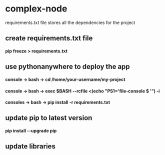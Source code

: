 # complex-node

requirements.txt file stores all the dependencies for the project
## create requirements.txt file
#### pip freeze > requirements.txt

## use pythonanywhere to deploy the app
#### console -> bash -> cd /home/your-username/my-project
#### console -> bash -> exec $BASH --rcfile <(echo "PS1='file-console \$ '") -i
#### consoles -> bash -> pip install -r requirements.txt

## update pip to latest version
#### pip install --upgrade pip

## update libraries
